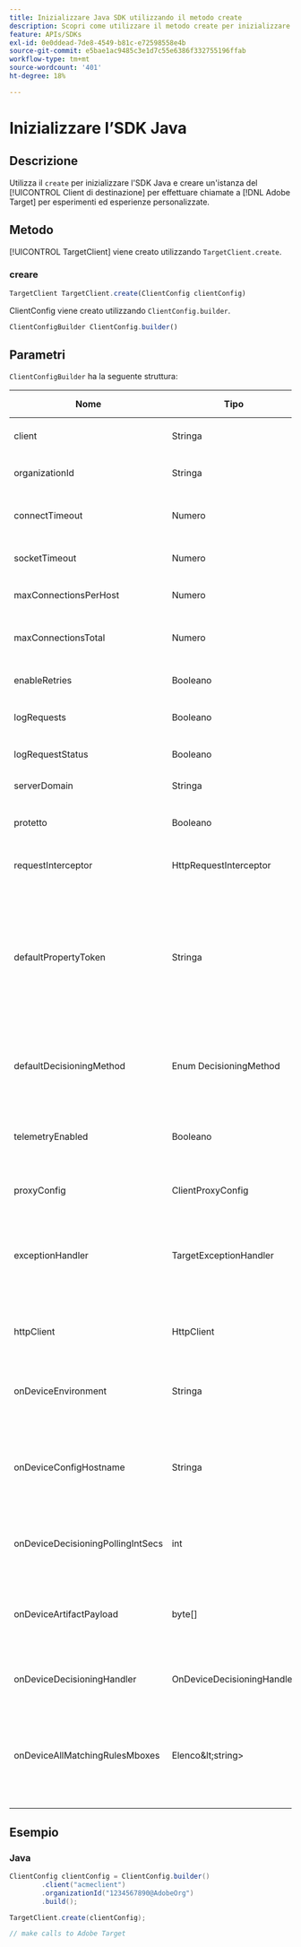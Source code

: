 ```yaml
---
title: Inizializzare Java SDK utilizzando il metodo create
description: Scopri come utilizzare il metodo create per inizializzare Java SDK e creare un’istanza di [!UICONTROL TargetClient] per effettuare chiamate a [!DNL Adobe Target] per esperimenti ed esperienze personalizzate.
feature: APIs/SDKs
exl-id: 0e0ddead-7de8-4549-b81c-e72598558e4b
source-git-commit: e5bae1ac9485c3e1d7c55e6386f332755196ffab
workflow-type: tm+mt
source-wordcount: '401'
ht-degree: 18%

---
```


# Inizializzare l’SDK Java

## Descrizione

Utilizza il `create` per inizializzare l&#39;SDK Java e creare un&#39;istanza del [!UICONTROL Client di destinazione] per effettuare chiamate a [!DNL Adobe Target] per esperimenti ed esperienze personalizzate.

## Metodo

[!UICONTROL TargetClient] viene creato utilizzando `TargetClient.create`.

### creare

```javascript {line-numbers="true"}
TargetClient TargetClient.create(ClientConfig clientConfig)
```

ClientConfig viene creato utilizzando `ClientConfig.builder`.

```javascript {line-numbers="true"}
ClientConfigBuilder ClientConfig.builder()
```

## Parametri

`ClientConfigBuilder` ha la seguente struttura:

| Nome | Tipo | Obbligatorio | impostazione predefinita | Descrizione |
| --- | --- | --- | --- | --- |
| client | Stringa | Sì | None (Nessuno) | [!UICONTROL ID client di destinazione] |
| organizationId | Stringa | Sì | None (Nessuno) | [!UICONTROL ID organizzazione Experience Cloud] |
| connectTimeout | Numero | No | 10000 | Timeout della connessione per tutte le richieste in millisecondi |
| socketTimeout | Numero | No | 10000 | Timeout socket per tutte le richieste in millisecondi |
| maxConnectionsPerHost | Numero | No | 100 | Numero massimo di connessioni per [!DNL Target] host |
| maxConnectionsTotal | Numero | No | 200 | Numero massimo di connessioni, inclusi tutti [!DNL Target] host |
| enableRetries | Booleano | No | true | Tentativi automatici per timeout socket (massimo 4) |
| logRequests | Booleano | No | false | Log [!DNL Target] richieste e risposte nel debug |
| logRequestStatus | Booleano | No | false | Log [!DNL Target] tempo di risposta, stato e URL |
| serverDomain | Stringa | No | `*client*.tt.omtrdc.net` | Sostituisce il nome host predefinito |
| protetto | Booleano | No | true | Annulla l&#39;impostazione per applicare lo schema HTTP |
| requestInterceptor | HttpRequestInterceptor | No | Null | Aggiungi intercettore di richiesta personalizzato |
| defaultPropertyToken | Stringa | No | None (Nessuno) | Imposta il token di proprietà predefinito per ogni `getOffers` chiamare. **Per il decisioning sul dispositivo**, l&#39;SDK scaricherà solo l&#39;artefatto che contiene le attività qualificate per il token di proprietà impostato in `defaultPropertyToken` |
| defaultDecisioningMethod | Enum DecisioningMethod | No | LATO_SERVER | Deve essere impostato su ON_DEVICE o HYBRID per abilitare le decisioni sul dispositivo |
| telemetryEnabled | Booleano | No | true | Consente ai clienti di rinunciare alla raccolta di dati aggiuntivi durante le richieste a [!DNL Target] server |
| proxyConfig | ClientProxyConfig | No | None (Nessuno) | Consente al cliente di fornire i propri dettagli proxy |
| exceptionHandler | TargetExceptionHandler | No | None (Nessuno) | Può essere utilizzato per implementare la gestione delle eccezioni personalizzate durante l&#39;elaborazione delle regole |
| httpClient | HttpClient | No | None (Nessuno) | Consente agli utenti di sostituire il [!DNL Target] Client HTTP con un client HTTP personalizzato |
| onDeviceEnvironment | Stringa | No | produzione | Può essere utilizzato per specificare un ambiente su dispositivo diverso, ad esempio staging |
| onDeviceConfigHostname | Stringa | No | `assets.adobetarget.com` | Può essere utilizzato per specificare un host diverso da utilizzare per scaricare il file dell’artefatto di decisioning sul dispositivo |
| onDeviceDecisioningPollingIntSecs | int | No | 300 (5 minuti) | Numero di secondi tra i recuperi del file dell’artefatto di decisioning sul dispositivo |
| onDeviceArtifactPayload | byte[] | No | None (Nessuno) | Fornisce decisioni sul dispositivo con precedente payload dell’artefatto per consentire l’esecuzione immediata |
| onDeviceDecisioningHandler | OnDeviceDecisioningHandler | No | None (Nessuno) | Registra i callback per gli eventi di decisioning sul dispositivo |
| onDeviceAllMatchingRulesMboxes | Elenco\&lt;string> | No | None (Nessuno) | Consente agli utenti di specificare le mbox per le quali verrà restituito tutto il contenuto della regola corrispondente durante il decisioning sul dispositivo |

## Esempio

### Java

```java {line-numbers="true"}
ClientConfig clientConfig = ClientConfig.builder()
        .client("acmeclient")
        .organizationId("1234567890@AdobeOrg")
        .build();

TargetClient.create(clientConfig);

// make calls to Adobe Target
```
